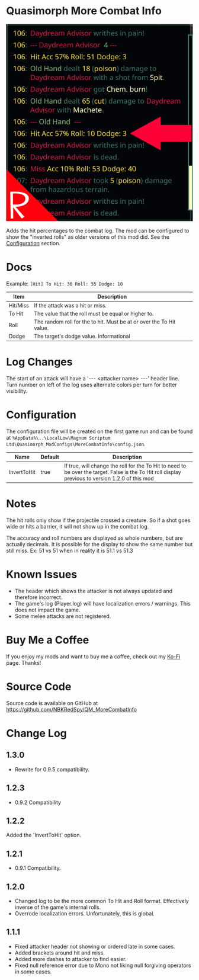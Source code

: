 # Quasimorph More Combat Info
![thumbnail icon](media/thumbnail.png)

Adds the hit percentages to the combat log.  The mod can be configured to show the "inverted rolls" as older versions of this mod did.  See the [Configuration](#configuration) section.

# Docs

Example: `[Hit] To Hit: 30 Roll: 55 Dodge: 10`

|Item|Description|
|--|--|
|Hit/Miss|If the attack was a hit or miss.|
|To Hit|The value that the roll must be equal or higher to.
|Roll|The random roll for the to hit.  Must be at or over the To Hit value.|
|Dodge|The target's dodge value.  Informational|

# Log Changes
The start of an attack will have a '--- \<attacker name\> ---' header line.  
Turn number on left of the log uses alternate colors per turn for better visibility.

# Configuration
The configuration file will be created on the first game run and can be found at `%AppData%\..\LocalLow\Magnum Scriptum Ltd\Quasimorph_ModConfigs\MoreCombatInfo\config.json`.

|Name|Default|Description|
|--|--|--|
|InvertToHit|true|If true, will change the roll for the To Hit to need to be over the target.  False is the To Hit roll display previous to version 1.2.0 of this mod|

# Notes
The hit rolls only show if the projectile crossed a creature.  So if a shot goes wide or hits a barrier, it will not show up in the combat log.

The accuracy and roll numbers are displayed as whole numbers, but are actually decimals.  It is possible for the display to show the same number but still miss.  Ex:  51 vs 51 when in reality it is 51.1 vs 51.3

# Known Issues
* The header which shows the attacker is not always updated and therefore incorrect.
* The game's log (Player.log) will have localization errors / warnings.  This does not impact the game.
* Some melee attacks are not registered.

# Buy Me a Coffee
If you enjoy my mods and want to buy me a coffee, check out my [Ko-Fi](https://ko-fi.com/nbkredspy71915) page.
Thanks!

# Source Code
Source code is available on GitHub at https://github.com/NBKRedSpy/QM_MoreCombatInfo

# Change Log
## 1.3.0
* Rewrite for 0.9.5 compatibility.

## 1.2.3
* 0.9.2 Compatibility

## 1.2.2
Added the 'InvertToHit' option.

## 1.2.1
* 0.9.1 Compatibility.
## 1.2.0
* Changed log to be the more common To Hit and Roll format.  Effectively inverse of the game's internal rolls.
* Overrode localization errors.  Unfortunately, this is global.

## 1.1.1
* Fixed attacker header not showing or ordered late in some cases.
* Added brackets around hit and miss.
* Added more dashes to attacker to find easier.
* Fixed null reference error due to Mono not liking null forgiving operators in some cases.
